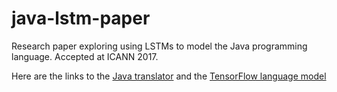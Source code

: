 # java-lstm-paper
Research paper exploring using LSTMs to model the Java programming language. Accepted at ICANN 2017.

Here are the links to the [Java translator](https://github.com/brendon-boldt/javalator) and the [TensorFlow language model](https://github.com/brendon-boldt/lstm-language-model)
